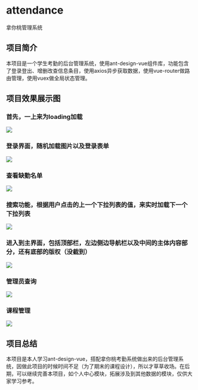 # attendance
拿你桃管理系统
## 项目简介
本项目是一个学生考勤的后台管理系统，使用ant-design-vue组件库，功能包含了登录登出、增删改查信息条目，使用axios异步获取数据，使用vue-router做路由管理，使用vuex做全局状态管理。
## 项目效果展示图
### 首先，一上来为loading加载
![](https://github.com/dafeizhu/attendance/tree/master/imgs/加载loading.PNG)
<br>
### 登录界面，随机加载图片以及登录表单
![](https://github.com/dafeizhu/attendance/tree/master/imgs/登录界面.PNG)
<br>
### 查看缺勤名单
![](https://github.com/dafeizhu/attendance/tree/master/imgs/查看缺勤名单.PNG)
<br>
### 搜索功能，根据用户点击的上一个下拉列表的值，来实时加载下一个下拉列表
![](https://github.com/dafeizhu/attendance/tree/master/imgs/search.PNG)
<br>
### 进入到主界面，包括顶部栏，左边侧边导航栏以及中间的主体内容部分，还有底部的版权（没截到）
![](https://github.com/dafeizhu/attendance/tree/master/imgs/主界面.PNG)
<br>
### 管理员查询
![](https://github.com/dafeizhu/attendance/tree/master/imgs/管理员查询.PNG)
<br>
### 课程管理
![](https://github.com/dafeizhu/attendance/tree/master/imgs/课程管理.PNG)
<br>
## 项目总结
本项目是本人学习ant-design-vue，搭配拿你桃考勤系统做出来的后台管理系统，因做此项目的时候时间不足（为了期末的课程设计），所以才草草收场。在后期，可以继续完善本项目，如个人中心模块，拓展涉及到其他数据的模块，仅供大家学习参考。
